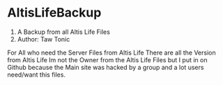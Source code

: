 # AltisLifeBackup
1. A Backup from all Altis Life Files
2. Author: Taw Tonic


For All who need the Server Files from Altis Life
There are all the Version from Altis Life
Im not the Owner from the Altis Life Files but I put in on Github because the Main site was hacked by 
a group and a lot users need/want this files.
